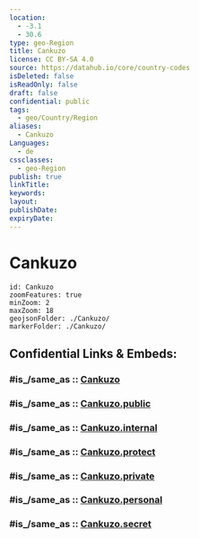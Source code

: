 ```yaml
---
location:
  - -3.1
  - 30.6
type: geo-Region
title: Cankuzo
license: CC BY-SA 4.0
source: https://datahub.io/core/country-codes
isDeleted: false
isReadOnly: false
draft: false
confidential: public
tags:
  - geo/Country/Region
aliases:
  - Cankuzo
Languages:
  - de
cssclasses:
  - geo-Region
publish: true
linkTitle:
keywords:
layout:
publishDate:
expiryDate:
---
```


# Cankuzo

```leaflet
id: Cankuzo
zoomFeatures: true 
minZoom: 2 
maxZoom: 18
geojsonFolder: ./Cankuzo/
markerFolder: ./Cankuzo/
```


## Confidential Links & Embeds: 

### #is_/same_as :: [Cankuzo](/_Standards/Earth/Continent/Africa/Africa~Central/Burundi/Provinces~Burundi/Cankuzo.md) 

### #is_/same_as :: [Cankuzo.public](/_public/Earth/Continent/Africa/Africa~Central/Burundi/Provinces~Burundi/Cankuzo.public.md) 

### #is_/same_as :: [Cankuzo.internal](/_internal/Earth/Continent/Africa/Africa~Central/Burundi/Provinces~Burundi/Cankuzo.internal.md) 

### #is_/same_as :: [Cankuzo.protect](/_protect/Earth/Continent/Africa/Africa~Central/Burundi/Provinces~Burundi/Cankuzo.protect.md) 

### #is_/same_as :: [Cankuzo.private](/_private/Earth/Continent/Africa/Africa~Central/Burundi/Provinces~Burundi/Cankuzo.private.md) 

### #is_/same_as :: [Cankuzo.personal](/_personal/Earth/Continent/Africa/Africa~Central/Burundi/Provinces~Burundi/Cankuzo.personal.md) 

### #is_/same_as :: [Cankuzo.secret](/_secret/Earth/Continent/Africa/Africa~Central/Burundi/Provinces~Burundi/Cankuzo.secret.md)

